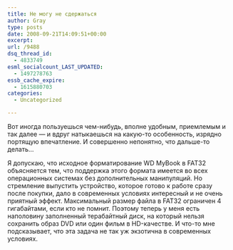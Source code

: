 ```yaml
---
title: Не могу не сдержаться
author: Gray
type: posts
date: 2008-09-21T14:09:51+00:00
excerpt:
url: /9488
dsq_thread_id:
  - 4833749
esml_socialcount_LAST_UPDATED:
  - 1497278763
essb_cache_expire:
  - 1615880703
categories:
  - Uncategorized

---
```








Вот иногда пользуешься чем-нибудь, вполне удобным, приемлемым и так далее &#8212; и вдруг натыкаешься на какую-то особенность, изрядно портящую впечатление. И совершенно непонятно, что дальше-то делать&#8230;

Я допускаю, что исходное форматирование WD MyBook в FAT32 объясняется тем, что поддержка этого формата имеется во всех операционных системах без дополнительных манипуляций. Но стремление выпустить устройство, которое готово к работе сразу после покупки, дало в современных условиях интересный и не очень приятный эффект. Максимальный размер файла в FAT32 ограничен 4 гигабайтами, если кто не помнит. Поэтому теперь у меня есть наполовину заполненный терабайтный диск, на который нельзя сохранить образ DVD или один фильм в HD-качестве. И что-то мне подсказывает, что эта задача не так уж экзотична в современных условиях.